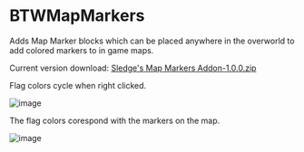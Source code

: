 # BTWMapMarkers
Adds Map Marker blocks which can be placed anywhere in the overworld to add colored markers to in game maps.

Current version download: [Sledge's Map Markers Addon-1.0.0.zip](https://github.com/psychosledge/BTWMapMarkers/files/8191779/Sledge.s.Map.Markers.Addon-1.0.0.zip)

Flag colors cycle when right clicked.

![image](https://user-images.githubusercontent.com/66319713/156904735-61e39c3f-aaff-46ea-8e2c-47697a548c6f.png)

The flag colors corespond with the markers on the map.

![image](https://user-images.githubusercontent.com/66319713/156904691-299ef99c-af9f-469c-9185-494c911eb479.png)
